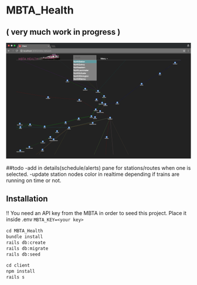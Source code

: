 # MBTA_Health

## ( very much work in progress )

![Screenshot](screenshot.png)

##todo
-add in details(schedule/alerts) pane for stations/routes when one is selected.
-update station nodes color in realtime depending if trains are running on time or not.

## Installation
!! You need an API key from the MBTA in order to seed this project.
Place it inside .env ```MBTA_KEY=<your key>```
```
cd MBTA_Health
bundle install
rails db:create
rails db:migrate
rails db:seed
```
```
cd client
npm install
rails s
```